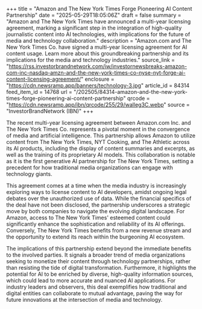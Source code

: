 +++
title = "Amazon and The New York Times Forge Pioneering AI Content Partnership"
date = "2025-05-29T18:05:06Z"
draft = false
summary = "Amazon and The New York Times have announced a multi-year licensing agreement, marking a significant step in the integration of high-quality journalistic content into AI technologies, with implications for the future of media and technology collaboration."
description = "Amazon.com and The New York Times Co. have signed a multi-year licensing agreement for AI content usage. Learn more about this groundbreaking partnership and its implications for the media and technology industries."
source_link = "https://rss.investorbrandnetwork.com/iw/investornewsbreaks-amazon-com-inc-nasdaq-amzn-and-the-new-york-times-co-nyse-nyt-forge-ai-content-licensing-agreement/"
enclosure = "https://cdn.newsramp.app/banners/technology-3.jpg"
article_id = 84314
feed_item_id = 14768
url = "/202505/84314-amazon-and-the-new-york-times-forge-pioneering-ai-content-partnership"
qrcode = "https://cdn.newsramp.app/ibn/qrcode/255/29/walleg3C.webp"
source = "InvestorBrandNetwork (IBN)"
+++

<p>The recent multi-year licensing agreement between Amazon.com Inc. and The New York Times Co. represents a pivotal moment in the convergence of media and artificial intelligence. This partnership allows Amazon to utilize content from The New York Times, NYT Cooking, and The Athletic across its AI products, including the display of content summaries and excerpts, as well as the training of its proprietary AI models. This collaboration is notable as it is the first generative AI partnership for The New York Times, setting a precedent for how traditional media organizations can engage with technology giants.</p><p>This agreement comes at a time when the media industry is increasingly exploring ways to license content to AI developers, amidst ongoing legal debates over the unauthorized use of data. While the financial specifics of the deal have not been disclosed, the partnership underscores a strategic move by both companies to navigate the evolving digital landscape. For Amazon, access to The New York Times' esteemed content could significantly enhance the sophistication and reliability of its AI offerings. Conversely, The New York Times benefits from a new revenue stream and the opportunity to extend its reach within the burgeoning AI ecosystem.</p><p>The implications of this partnership extend beyond the immediate benefits to the involved parties. It signals a broader trend of media organizations seeking to monetize their content through technology partnerships, rather than resisting the tide of digital transformation. Furthermore, it highlights the potential for AI to be enriched by diverse, high-quality information sources, which could lead to more accurate and nuanced AI applications. For industry leaders and observers, this deal exemplifies how traditional and digital entities can collaborate to mutual advantage, paving the way for future innovations at the intersection of media and technology.</p>